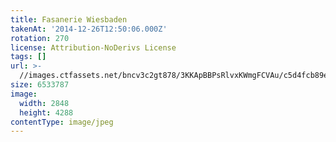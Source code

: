 ```yaml
---
title: Fasanerie Wiesbaden
takenAt: '2014-12-26T12:50:06.000Z'
rotation: 270
license: Attribution-NoDerivs License
tags: []
url: >-
  //images.ctfassets.net/bncv3c2gt878/3KKApBBPsRlvxKWmgFCVAu/c5d4fcb89ef10e6c0330eb0b8d34fe82/fasanerie-wiesbaden_15935356539_o
size: 6533787
image:
  width: 2848
  height: 4288
contentType: image/jpeg
---
```


